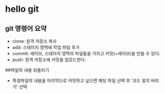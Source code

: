 # hello git

## git 명령어 요약

- clone: 원격 저장소 복사
- add: 스테이지 영역에 작업 파일 추가
- commit: 세이브, 스테이지 영역의 파일들을 가지고 커밋(=세이브)을 만들 수 있다.
- push: 원격 저장소에 커밋을 업로드한다.

##파일의 내용 되돌리기

- 특정파일의 내용을 마지막으로 커밋하고 싶으면 해당 파일 선택 후 '코드 뭉치 버리기' 선택